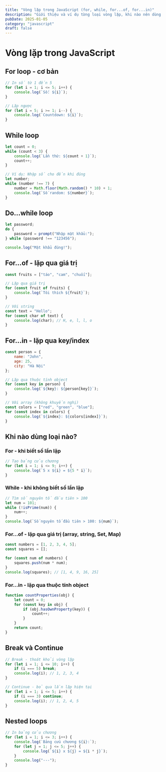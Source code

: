 ```yaml
---
title: "Vòng lặp trong JavaScript (for, while, for...of, for...in)"
description: "Giới thiệu và ví dụ từng loại vòng lặp, khi nào nên dùng loại nào"
pubDate: 2025-01-05
category: "javascript"
draft: false
---
```


# Vòng lặp trong JavaScript

## For loop - cơ bản

```javascript
// In số từ 1 đến 5
for (let i = 1; i <= 5; i++) {
    console.log(`Số: ${i}`);
}

// Lặp ngược
for (let i = 5; i >= 1; i--) {
    console.log(`Countdown: ${i}`);
}
```

## While loop

```javascript
let count = 0;
while (count < 3) {
    console.log(`Lần thứ: ${count + 1}`);
    count++;
}

// Ví dụ: Nhập số cho đến khi đúng
let number;
while (number !== 7) {
    number = Math.floor(Math.random() * 10) + 1;
    console.log(`Số random: ${number}`);
}
```

## Do...while loop

```javascript
let password;
do {
    password = prompt("Nhập mật khẩu:");
} while (password !== "123456");

console.log("Mật khẩu đúng!");
```

## For...of - lặp qua giá trị

```javascript
const fruits = ["táo", "cam", "chuối"];

// Lặp qua giá trị
for (const fruit of fruits) {
    console.log(`Tôi thích ${fruit}`);
}

// Với string
const text = "Hello";
for (const char of text) {
    console.log(char); // H, e, l, l, o
}
```

## For...in - lặp qua key/index

```javascript
const person = {
    name: "John",
    age: 25,
    city: "Hà Nội"
};

// Lặp qua thuộc tính object
for (const key in person) {
    console.log(`${key}: ${person[key]}`);
}

// Với array (không khuyến nghị)
const colors = ["red", "green", "blue"];
for (const index in colors) {
    console.log(`${index}: ${colors[index]}`);
}
```

## Khi nào dùng loại nào?

### For - khi biết số lần lặp
```javascript
// Tạo bảng cửu chương
for (let i = 1; i <= 9; i++) {
    console.log(`5 x ${i} = ${5 * i}`);
}
```

### While - khi không biết số lần lặp
```javascript
// Tìm số nguyên tố đầu tiên > 100
let num = 101;
while (!isPrime(num)) {
    num++;
}
console.log(`Số nguyên tố đầu tiên > 100: ${num}`);
```

### For...of - lặp qua giá trị (array, string, Set, Map)
```javascript
const numbers = [1, 2, 3, 4, 5];
const squares = [];

for (const num of numbers) {
    squares.push(num * num);
}
console.log(squares); // [1, 4, 9, 16, 25]
```

### For...in - lặp qua thuộc tính object
```javascript
function countProperties(obj) {
    let count = 0;
    for (const key in obj) {
        if (obj.hasOwnProperty(key)) {
            count++;
        }
    }
    return count;
}
```

## Break và Continue

```javascript
// Break - thoát khỏi vòng lặp
for (let i = 1; i <= 10; i++) {
    if (i === 5) break;
    console.log(i); // 1, 2, 3, 4
}

// Continue - bỏ qua lần lặp hiện tại
for (let i = 1; i <= 5; i++) {
    if (i === 3) continue;
    console.log(i); // 1, 2, 4, 5
}
```

## Nested loops

```javascript
// In bảng cửu chương
for (let i = 1; i <= 3; i++) {
    console.log(`Bảng cửu chương ${i}:`);
    for (let j = 1; j <= 5; j++) {
        console.log(`${i} x ${j} = ${i * j}`);
    }
    console.log("---");
}
```